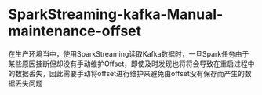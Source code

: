 # SparkStreaming-kafka-Manual-maintenance-offset
在生产环境当中，使用SparkStreaming读取Kafka数据时，一旦Spark任务由于某些原因挂断但却没有手动维护Offset，即使及时发现也将将会导致在重启过程中的数据丢失，因此需要手动将offset进行维护来避免由offset没有保存而产生的数据丢失问题

